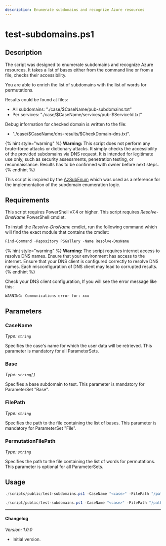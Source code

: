 ```yaml
---
description: Enumerate subdomains and recognize Azure resources
---
```


# test-subdomains.ps1

## Description

The script was designed to enumerate subdomains and recognize Azure resources.
It takes a list of bases either from the command line or from a file,
checks their accessibility.

You are able to enrich the list of subdomains with the list of words for
permutations.

Results could be found at files:
* All subdomains: "./case/\$CaseName/pub-subdomains.txt"
* Per services: "./case/\$CaseName/services/pub-\$ServiceId.txt"

Debug information for checked domain is written to the file:
* "./case/\$CaseName/dns-results/\$CheckDomain-dns.txt".

{% hint style="warning" %}
**Warning:** This script does not perform any brute-force attacks or
dictionary attacks. It simply checks the accessibility of the provided
subdomains via DNS request. It is intended for legitimate use only,
such as security assessments, penetration testing, or reconnaissance.
Results has to be confirmed with owner before next steps.
{% endhint %}

This script is inspired by the [AzSubEnum](https://github.com/yuyudhn/AzSubEnum) which was used as a reference for the
implementation of the subdomain enumeration logic.

## Requirements

This script requires PowerShell v7.4 or higher.
This script requires *Resolve-DnsName* PowerShell cmdlet.

To install the *Resolve-DnsName* cmdlet, run the following command which
will find the exact module that contains the cmdlet:

```powershell
Find-Command -Repository PSGallery -Name Resolve-DnsName
```

{% hint style="warning" %}
**Warning:**
The script requires internet access to resolve DNS names.
Ensure that your environment has access to the internet.
Ensure that your DNS client is configured correctly to resolve DNS names.
Each misconfiguration of DNS client may lead to corrupted results.
{% endhint %}


Check your DNS client configuration, If you will see the error message like this:
```terminal
WARNING: Communications error for: xxx
```

## Parameters

### CaseName

*Type: `string`*

Specifies the case's name for which the user data will be retrieved.
This parameter is mandatory for all ParameterSets.

### Base

*Type: `string[]`*

Specifies a base subdomain to test.
This parameter is mandatory for ParameterSet "Base".

### FilePath

*Type: `string`*

Specifies the path to the file containing the list of bases.
This parameter is mandatory for ParameterSet "File".

### PermutationFilePath

*Type: `string`*

Specifies the path to the file containing the list of words for permutations.
This parameter is optional for all ParameterSets.

## Usage

```powershell
./scripts/public/test-subdomains.ps1 -CaseName "<case>" -FilePath "/path/to/bases.txt"
```

```powershell
./script/public/test-subdomains.ps1 -CaseName "<case>" -FilePath "/path/to/bases.txt" -PermutationFilePath "/path/to/permutations.txt"
```

---

#### Changelog

*Version: 1.0.0*

- Initial version.
